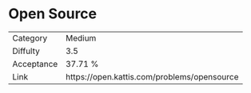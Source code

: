 # Open Source

<table>
    <tr>
        <td>Category</td>
        <td>Medium</td>
    </tr>
    <tr>
        <td>Diffulty</td>
        <td>3.5</td>
    </tr>
    <tr>
        <td>Acceptance</td>
        <td>37.71 %</td>
    </tr>
    <tr>
        <td>Link</td>
        <td>https://open.kattis.com/problems/opensource</td>
    </tr>
</table>
